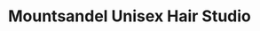 ---
title: "Mountsandel Unisex Hair Studio"
url: /coleraine/mountsandel-unisex-hair-studio/
shop: Friseur
---